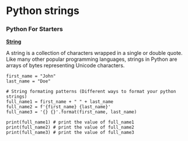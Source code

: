 # Python strings

### Python For Starters

[**String**](broken-reference)

A string is a collection of characters wrapped in a single or double quote. Like many other popular programming languages, strings in Python are arrays of bytes representing Unicode characters.

```
first_name = "John"
last_name = "Doe"

# String formating patterns (Different ways to format your python strings)
full_name1 = first_name + " " + last_name
full_name2 = f'{first_name} {last_name}'
full_name3 = '{} {}'.format(first_name, last_name)

print(full_name1) # print the value of full_name1
print(full_name2) # print the value of full_name2
print(full_name3) # print the value of full_name3
```

